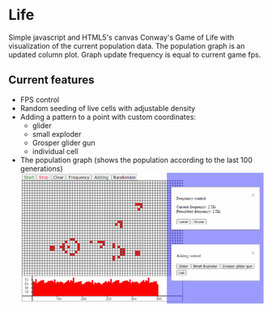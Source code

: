 # Life
Simple javascript and HTML5's canvas Conway's Game of Life with visualization of the current population data. The population graph is an updated column plot. Graph update frequency is equal to current game fps.
## Current features
* FPS control
* Random seeding of live cells with adjustable density
* Adding a pattern to a point with custom coordinates:
  * glider
  * small exploder
  * Grosper glider gun
  * individual cell
* The population graph (shows the population according to the last 100 generations)
![](screen.png "")